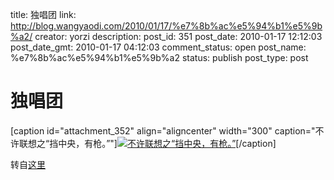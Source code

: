 title: 独唱团
link: http://blog.wangyaodi.com/2010/01/17/%e7%8b%ac%e5%94%b1%e5%9b%a2/
creator: yorzi
description: 
post_id: 351
post_date: 2010-01-17 12:12:03
post_date_gmt: 2010-01-17 04:12:03
comment_status: open
post_name: %e7%8b%ac%e5%94%b1%e5%9b%a2
status: publish
post_type: post

# 独唱团

[caption id="attachment_352" align="aligncenter" width="300" caption="不许联想之“挡中央，有枪。”"][![不许联想之“挡中央，有枪。”](/wp-content/uploads/2010/01/2010_01_17.jpg)](http://blog.wangyaodi.com/2010/01/17/%e7%8b%ac%e5%94%b1%e5%9b%a2/2010_01_17/)[/caption] 

转自[这里](http://club.china.com/data/thread/1011/2708/71/54/7_1.html)